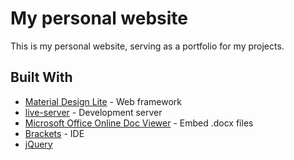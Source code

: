 # My personal website
This is my personal website, serving as a portfolio for my projects. 

## Built With
- [Material Design Lite](https://getmdl.io/) - Web framework
- [live-server](https://www.npmjs.com/package/live-server) - Development server
- [Microsoft Office Online Doc Viewer](https://products.office.com/en-us/office-online/view-office-documents-online) - Embed .docx files
- [Brackets](http://brackets.io/) - IDE
- [jQuery](https://jquery.com/)
